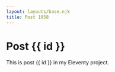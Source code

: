 ```yaml
---
layout: layouts/base.njk
title: Post 1058
---
```


# Post {{ id }}

This is post {{ id }} in my Eleventy project.
